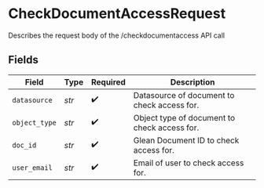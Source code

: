 # CheckDocumentAccessRequest

Describes the request body of the /checkdocumentaccess API call


## Fields

| Field                                        | Type                                         | Required                                     | Description                                  |
| -------------------------------------------- | -------------------------------------------- | -------------------------------------------- | -------------------------------------------- |
| `datasource`                                 | *str*                                        | :heavy_check_mark:                           | Datasource of document to check access for.  |
| `object_type`                                | *str*                                        | :heavy_check_mark:                           | Object type of document to check access for. |
| `doc_id`                                     | *str*                                        | :heavy_check_mark:                           | Glean Document ID to check access for.       |
| `user_email`                                 | *str*                                        | :heavy_check_mark:                           | Email of user to check access for.           |